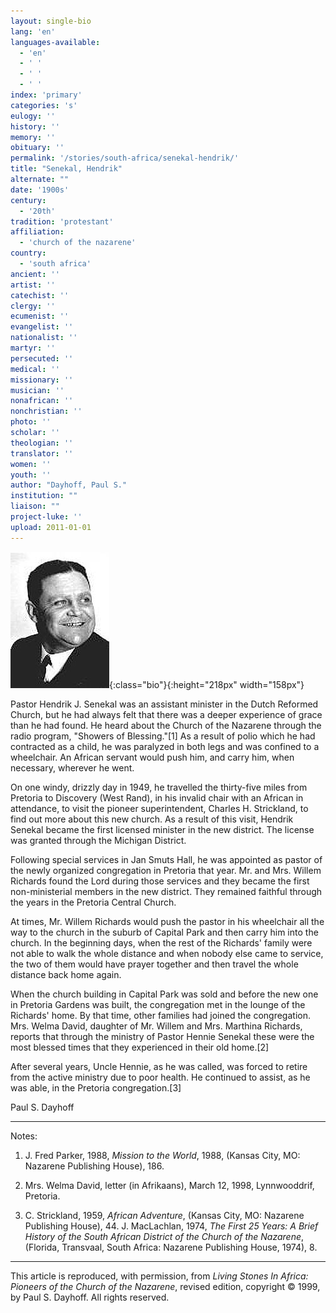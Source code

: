 ```yaml
---
layout: single-bio
lang: 'en'
languages-available:
  - 'en'
  - ' '
  - ' '
  - ' '
index: 'primary'
categories: 's'
eulogy: ''
history: ''
memory: ''
obituary: ''
permalink: '/stories/south-africa/senekal-hendrik/'
title: "Senekal, Hendrik"
alternate: ""
date: '1900s'
century:
  - '20th'
tradition: 'protestant'
affiliation:
  - 'church of the nazarene'
country:
  - 'south africa'
ancient: ''
artist: ''
catechist: ''
clergy: ''
ecumenist: ''
evangelist: ''
nationalist: ''
martyr: ''
persecuted: ''
medical: ''
missionary: ''
musician: ''
nonafrican: ''
nonchristian: ''
photo: ''
scholar: ''
theologian: ''
translator: ''
women: ''
youth: ''
author: "Dayhoff, Paul S."
institution: ""
liaison: ""
project-luke: ''
upload: 2011-01-01
---
```


![Hendrik Senekal](/images/bio-pics/southafrica/senekal-hendrik/senekal-hendrik.jpg){:class="bio"}{:height="218px" width="158px"}

Pastor Hendrik J. Senekal was an assistant minister in the Dutch Reformed Church, but he had always felt that there was a deeper experience of grace than he had found. He heard about the Church of the Nazarene through the radio program, "Showers of Blessing."[1]  As a result of polio which he had contracted as a child, he was paralyzed in both legs and was confined to a wheelchair.  An African servant would push him, and carry him, when necessary, wherever he went.

On one windy, drizzly day in 1949, he travelled the thirty-five miles from Pretoria to Discovery (West Rand), in his invalid chair with an African in attendance, to visit the pioneer superintendent, Charles H. Strickland, to find out more about this new church.  As a result of this visit, Hendrik Senekal became the first licensed minister in the new district. The license was granted through the Michigan District.

Following special services in Jan Smuts Hall, he was appointed as pastor of the newly organized congregation in Pretoria that year. Mr. and Mrs. Willem Richards found the Lord during those services and they became the first non-ministerial members in the new district.  They remained faithful through the years in the Pretoria Central Church.

At times, Mr. Willem Richards would push the pastor in his wheelchair all the way to the church in the suburb of Capital Park and then carry him into the church.  In the beginning days, when the rest of the Richards' family were not able to walk the whole distance and when nobody else came to service, the two of them would have prayer together and then travel the whole distance back home again.

When the church building in Capital Park was sold and before the new one in Pretoria Gardens was built, the congregation met in the lounge of the Richards' home.  By that time, other families had joined the congregation.  Mrs. Welma David, daughter of Mr. Willem and Mrs. Marthina Richards, reports that through the ministry of Pastor Hennie Senekal these were the most blessed times that they experienced in their old home.[2]

After several years, Uncle Hennie, as he was called, was forced to retire from the active ministry due to poor health.  He continued to assist, as he was able, in the Pretoria congregation.[3]

Paul S. Dayhoff

---

Notes:

1. J. Fred Parker, 1988, *Mission to the World*, 1988, (Kansas City, MO: Nazarene Publishing House), 186.

2. Mrs. Welma David, letter (in Afrikaans), March 12, 1998, Lynnwooddrif, Pretoria.

3. C. Strickland, 1959, *African Adventure*, (Kansas City, MO: Nazarene Publishing House), 44.  J. MacLachlan, 1974, *The First 25 Years: A Brief History of the South African District of the Church of the Nazarene*, (Florida, Transvaal, South Africa: Nazarene Publishing House, 1974), 8.

---

This article is reproduced, with permission, from *Living
Stones In Africa: Pioneers of the Church of the Nazarene*, revised edition,
copyright © 1999, by Paul S. Dayhoff. All rights reserved.
